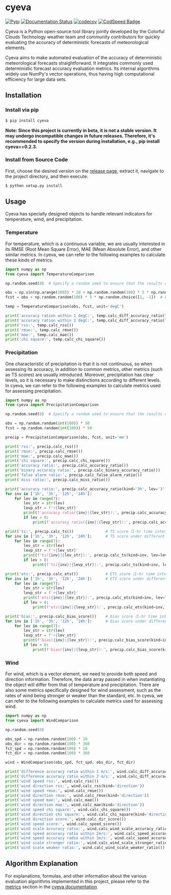 # cyeva

<!-- [![Anaconda.org](https://anaconda.org/conda-forge/cyeva/badges/version.svg)](https://anaconda.org/conda-forge/cyeva) -->
<!-- [![Downloads](https://anaconda.org/conda-forge/cyeva/badges/downloads.svg)](https://anaconda.org/conda-forge/cyeva) -->
<!-- [![Anaconda-Server Badge](https://anaconda.org/conda-forge/cyeva/badges/platforms.svg)](https://anaconda.org/conda-forge/cyeva) -->
<!-- [![Anaconda-Server Badge](https://anaconda.org/conda-forge/cyeva/badges/latest_release_date.svg)](https://anaconda.org/conda-forge/cyeva) -->
<!-- [![Download statistic](https://pepy.tech/badge/cyeva)](https://pepy.tech/project/cyeva) -->
[![Pypi](https://badge.fury.io/py/cyeva.svg)](https://badge.fury.io/py/cyeva)
[![Documentation Status](https://readthedocs.org/projects/cyeva/badge/?version=latest)](https://cyeva.readthedocs.io/zh_CN/latest/?badge=latest)
[![codecov](https://codecov.io/gh/caiyunapp/cyeva/branch/main/graph/badge.svg?token=344FXDKAYD)](https://codecov.io/gh/caiyunapp/cyeva)
[![CodSpeed Badge](https://img.shields.io/endpoint?url=https://codspeed.io/badge.json)](https://codspeed.io/caiyunapp/cyeva)

Cyeva is a Python open-source tool library jointly developed by the Colorful Clouds Technology weather team and community contributors for quickly evaluating the accuracy of deterministic forecasts of meteorological elements.

Cyeva aims to make automated evaluation of the accuracy of deterministic meteorological forecasts straightforward. It integrates commonly used deterministic forecast accuracy evaluation metrics. Its internal algorithms widely use NumPy's vector operations, thus having high computational efficiency for large data sets.

## Installation

### Install via pip

```bash
$ pip install cyeva
```

**Note: Since this project is currently in beta, it is not a stable version. It may undergo incompatible changes in future releases. Therefore, it's recommended to specify the version during installation, e.g., pip install cyeva==0.2.3.**

### Install from Source Code

First, choose the desired version on the [release page](https://github.com/caiyunapp/cyeva/releases), extract it, navigate to the project directory, and then execute:

```bash
$ python setup.py install
```

## Usage

Cyeva has specially designed objects to handle relevant indicators for temperature, wind, and precipitation.

### Temperature

For temperature, which is a continuous variable, we are usually interested in its RMSE (Root Mean Square Error), MAE (Mean Absolute Error), and other similar metrics. In cyeva, we can refer to the following examples to calculate these kinds of metrics.

```python
import numpy as np
from cyeva import TemperatureComparison

np.random.seed(0)  # Specify a random seed to ensure that the results obtained are consistent.

obs = np.sin(np.arange(100)) * 20 + np.random.random(100) * 5 * np.random.choice([1, -1])  # Simulate real temperature by overlaying a sine array with a random array.
fcst = obs + np.random.random(100) * 5 * np.random.choice([1, -1])  # Limit the forecast to within plus or minus 5°C of the observation; the results are better in such cases.

temp = TemperatureComparison(obs, fcst, unit='degC')

print('accuracy ration within 1 degC:', temp.calc_diff_accuracy_ratio(limit=1))       # 1-degree accuracy (deviation within 1°C)
print('accuracy ration within 2 degC:', temp.calc_diff_accuracy_ratio(limit=2))       # 2-degree accuracy (deviation within 2°C)
print('rss:', temp.calc_rss())                                                        # Residual Sum of Squares
print('rmse:', temp.calc_rmse())                                                      # Root Mean Square Error
print('mae:', temp.calc_mae())                                                        # Mean Absolute Error
print('chi square:', temp.calc_chi_square())                                          # Chi Square (χ2)
```

### Precipitation

One characteristic of precipitation is that it is not continuous, so when assessing its accuracy, in addition to common metrics, other metrics (such as TS scores) are usually introduced. Moreover, precipitation has clear levels, so it is necessary to make distinctions according to different levels. In cyeva, we can refer to the following examples to calculate metrics used for assessing precipitation.

```python
import numpy as np
from cyeva import PrecipitationComparison

np.random.seed(0)  # Specify a random seed to ensure that the results obtained are consistent.

obs = np.random.random(int(100)) * 50
fcst = np.random.random(int(100)) * 50

precip = PrecipitationComparison(obs, fcst, unit='mm')

print('rss:', precip.calc_rss())                                        # Residual Sum of Squares
print('rmse:', precip.calc_rmse())                                      # Root Mean Square Error
print('mae:', precip.calc_mae())                                        # Mean Absolute Error
print('chi square:', precip.calc_chi_square())                          # Chi Square (χ2)
print('accuracy ratio:', precip.calc_accuracy_ratio())                  # Accuracy(0 level)
print('binary accuracy ratio:', precip.calc_binary_accuracy_ratio())    # Binary accuracy(Binary classes between sunny or rainy weather)
print('false alarm ratio:', precip.calc_false_alarm_ratio())            # False alarm
print('miss ratio:', precip.calc_miss_ratio())                          # Missing

print('accuracy ratio:', precip.calc_accuracy_ratio(kind='3h', lev='3'))         # Accuracy (3-hours time interval/level 3/heavy rain)
for inv in ['1h', '3h', '12h', '24h']:                                           # Accuracy on different time intervals
    for lev in range(7):
        lev_str = str(lev)
        levp_str = f'+{lev_str}'
        print(f'accuracy ratio({inv}|{lev_str}):', precip.calc_accuracy_ratio(kind=inv, lev=lev_str))
        if lev > 0:
            print(f'accuracy ratio({inv}|{levp_str}):', precip.calc_accuracy_ratio(kind=inv, lev=levp_str))

print('ts:', precip.calc_ts())              # TS score（1-hr time interval/binary classes/default）
for inv in ['1h', '3h', '12h', '24h']:      # TS score under different time intervals with different level criteria
    for lev in range(7):
        lev_str = str(lev)
        levp_str = f'+{lev_str}'
        print(f'ts({inv}|{lev_str}):', precip.calc_ts(kind=inv, lev=lev_str))
        if lev > 0:
            print(f'ts({inv}|{levp_str}):', precip.calc_ts(kind=inv, lev=levp_str))

print('ets:', precip.calc_ets())            # ETS score（1-hr time interval/binary classes/ETS score/default）
for inv in ['1h', '3h', '12h', '24h']:      # ETS score under different time intervals with different level criteria
    for lev in range(7):
        lev_str = str(lev)
        levp_str = f'+{lev_str}'
        print(f'ets({inv}|{lev_str}):', precip.calc_ets(kind=inv, lev=lev_str))
        if lev > 0:
            print(f'ets({inv}|{levp_str}):', precip.calc_ets(kind=inv, lev=levp_str))

print('bias:', precip.calc_bias_score())    # bias score（1-hr time interval/binary classes/bias score/default）
for inv in ['1h', '3h', '12h', '24h']:      # bias score under different time intervals with different level criteria
    for lev in range(7):
        lev_str = str(lev)
        levp_str = f'+{lev_str}'
        print(f'bias({inv}|{lev_str}):', precip.calc_bias_score(kind=inv, lev=lev_str))
        if lev > 0:
            print(f'bias({inv}|{levp_str}):', precip.calc_bias_score(kind=inv, lev=levp_str))
```

### Wind

For wind, which is a vector element, we need to provide both speed and direction information. Therefore, the data array passed in when instantiating the object will differ from that of temperature and precipitation. There are also some metrics specifically designed for wind assessment, such as the rates of wind being stronger or weaker than the standard, etc. In cyeva, we can refer to the following examples to calculate metrics used for assessing wind.

```python
import numpy as np
from cyeva import WindComparison

np.random.seed(0)

obs_spd = np.random.random(100) * 10
obs_dir = np.random.random(100) * 360
fct_spd = np.random.random(100) * 10
fct_dir = np.random.random(100) * 360

wind = WindComparison(obs_spd, fct_spd, obs_dir, fct_dir)

print('difference accuracy ratio within 1 m/s:', wind.calc_diff_accuracy_ratio(limit=1))       # 1m/s accuracy (speed deviation within 1m/s)
print('difference accuracy ratio within 2 m/s:', wind.calc_diff_accuracy_ratio(limit=2))       # 2m/s accuracy (speed deviation within 2m/s)
print('wind speed rss:', wind.calc_rss())                                                      # Residual Sum of Squares（by speed/default）
print('wind direction rss:', wind.calc_rss(kind='direction'))                                  # Residual Sum of Squares（by direction）
print('wind speed rmse:', wind.calc_rmse())                                                    # Root Mean Square Error（by speed/default）
print('wind direction rmse:', wind.calc_rmse(kind='direction'))                                # Root Mean Square Error（by direction）
print('wind speed mae:', wind.calc_mae())                                                      # Mean Absolute Error（by speed/default）
print('wind direction mae:', wind.calc_mae(kind='direction'))                                  # Mean Absolute Error（by direction）
print('wind speed chi square:', wind.calc_chi_square())                                        # Chi Square(χ2)
print('wind direction chi square:', wind.calc_chi_square(kind='direction'))                    # Chi Square(χ2)（by direction）
print('wind direction score:', wind.calc_dir_score())                                          # Direction score
print('wind speed score:', wind.calc_speed_score())                                            # Speed score
print('wind scale accuracy ratio:', wind.calc_wind_scale_accuracy_ratio())                     # Wind scale accuracy
print('wind speed accuracy ratio within 2m/s:', wind.calc_speed_accuracy_ratio())              # Speed accuracy(2m/s deviation/default)
print('wind speed accuracy radio within 3m/s:', wind.calc_speed_accuracy_ratio(limit=3))       # Speed accuracy(3m/s deviation)
print('wind scale stronger ratio:', wind.calc_wind_scale_stronger_ratio())                     # The ratio with a stronger wind scale forecast
print('wind scale weaker ratio:', wind.calc_wind_scale_weaker_ratio())                         # The ratio with a weaker wind scale forecast
```

## Algorithm Explanation

For explanations, formulas, and other information about the various evaluation algorithms implemented in this project, please refer to the [metrics](https://cyeva.readthedocs.io/zh_CN/latest/content/indicator.html) section in the [cyeva documentation](https://cyeva.readthedocs.io/zh_CN/latest/index.html).
